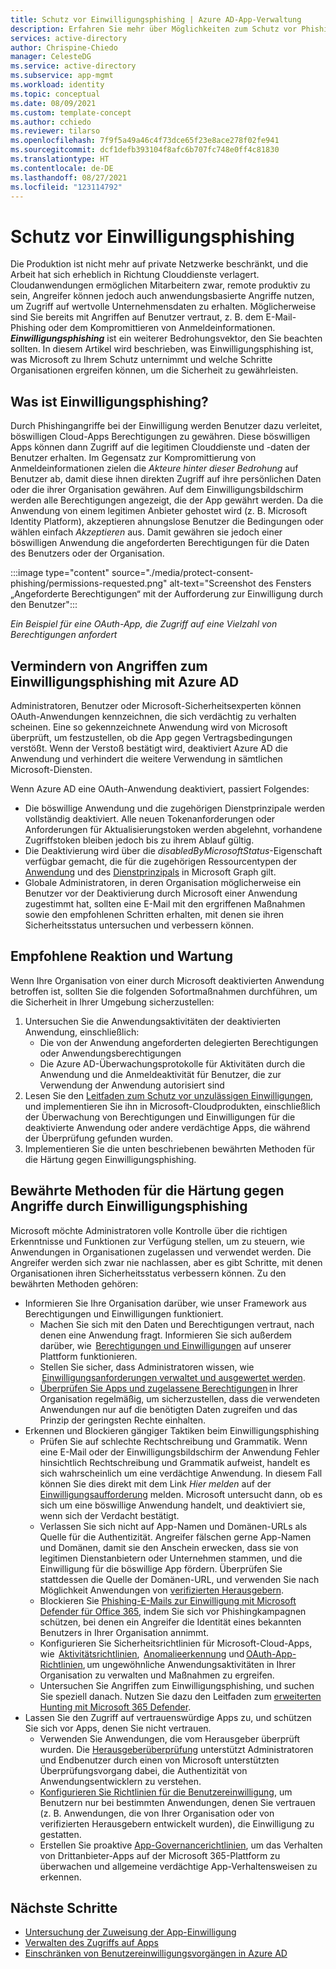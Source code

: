 ```yaml
---
title: Schutz vor Einwilligungsphishing | Azure AD-App-Verwaltung
description: Erfahren Sie mehr über Möglichkeiten zum Schutz vor Phishingangriffen bei App-basierten Einwilligungen mit Azure AD.
services: active-directory
author: Chrispine-Chiedo
manager: CelesteDG
ms.service: active-directory
ms.subservice: app-mgmt
ms.workload: identity
ms.topic: conceptual
ms.date: 08/09/2021
ms.custom: template-concept
ms.author: cchiedo
ms.reviewer: tilarso
ms.openlocfilehash: 7f9f5a49a46c4f73dce65f23e8ace278f02fe941
ms.sourcegitcommit: dcf1defb393104f8afc6b707fc748e0ff4c81830
ms.translationtype: HT
ms.contentlocale: de-DE
ms.lasthandoff: 08/27/2021
ms.locfileid: "123114792"
---
```

# <a name="protecting-against-consent-phishing"></a>Schutz vor Einwilligungsphishing

Die Produktion ist nicht mehr auf private Netzwerke beschränkt, und die Arbeit hat sich erheblich in Richtung Clouddienste verlagert. Cloudanwendungen ermöglichen Mitarbeitern zwar, remote produktiv zu sein, Angreifer können jedoch auch anwendungsbasierte Angriffe nutzen, um Zugriff auf wertvolle Unternehmensdaten zu erhalten. Möglicherweise sind Sie bereits mit Angriffen auf Benutzer vertraut, z. B. dem E-Mail-Phishing oder dem Kompromittieren von Anmeldeinformationen. ***Einwilligungsphishing*** ist ein weiterer Bedrohungsvektor, den Sie beachten sollten.
In diesem Artikel wird beschrieben, was Einwilligungsphishing ist, was Microsoft zu Ihrem Schutz unternimmt und welche Schritte Organisationen ergreifen können, um die Sicherheit zu gewährleisten.

## <a name="what-is-consent-phishing"></a>Was ist Einwilligungsphishing?

Durch Phishingangriffe bei der Einwilligung werden Benutzer dazu verleitet, böswilligen Cloud-Apps Berechtigungen zu gewähren. Diese böswilligen Apps können dann Zugriff auf die legitimen Clouddienste und -daten der Benutzer erhalten. Im Gegensatz zur Kompromittierung von Anmeldeinformationen zielen die *Akteure hinter dieser Bedrohung* auf Benutzer ab, damit diese ihnen direkten Zugriff auf ihre persönlichen Daten oder die ihrer Organisation gewähren. Auf dem Einwilligungsbildschirm werden alle Berechtigungen angezeigt, die der App gewährt werden. Da die Anwendung von einem legitimen Anbieter gehostet wird (z. B. Microsoft Identity Platform), akzeptieren ahnungslose Benutzer die Bedingungen oder wählen einfach *Akzeptieren* aus. Damit gewähren sie jedoch einer böswilligen Anwendung die angeforderten Berechtigungen für die Daten des Benutzers oder der Organisation.

:::image type="content" source="./media/protect-consent-phishing/permissions-requested.png" alt-text="Screenshot des Fensters „Angeforderte Berechtigungen“ mit der Aufforderung zur Einwilligung durch den Benutzer":::

*Ein Beispiel für eine OAuth-App, die Zugriff auf eine Vielzahl von Berechtigungen anfordert*

## <a name="mitigating-consent-phishing-attacks-using-azure-ad"></a>Vermindern von Angriffen zum Einwilligungsphishing mit Azure AD

Administratoren, Benutzer oder Microsoft-Sicherheitsexperten können OAuth-Anwendungen kennzeichnen, die sich verdächtig zu verhalten scheinen. Eine so gekennzeichnete Anwendung wird von Microsoft überprüft, um festzustellen, ob die App gegen Vertragsbedingungen verstößt. Wenn der Verstoß bestätigt wird, deaktiviert Azure AD die Anwendung und verhindert die weitere Verwendung in sämtlichen Microsoft-Diensten.

Wenn Azure AD eine OAuth-Anwendung deaktiviert, passiert Folgendes:
- Die böswillige Anwendung und die zugehörigen Dienstprinzipale werden vollständig deaktiviert. Alle neuen Tokenanforderungen oder Anforderungen für Aktualisierungstoken werden abgelehnt, vorhandene Zugriffstoken bleiben jedoch bis zu ihrem Ablauf gültig.
- Die Deaktivierung wird über die *disabledByMicrosoftStatus*-Eigenschaft verfügbar gemacht, die für die zugehörigen Ressourcentypen der [Anwendung](/graph/api/resources/application?view=graph-rest-1.0&preserve-view=true) und des [Dienstprinzipals](/graph/api/resources/serviceprincipal?view=graph-rest-1.0&preserve-view=true) in Microsoft Graph gilt.
- Globale Administratoren, in deren Organisation möglicherweise ein Benutzer vor der Deaktivierung durch Microsoft einer Anwendung zugestimmt hat, sollten eine E-Mail mit den ergriffenen Maßnahmen sowie den empfohlenen Schritten erhalten, mit denen sie ihren Sicherheitsstatus untersuchen und verbessern können.

## <a name="recommended-response-and-remediation"></a>Empfohlene Reaktion und Wartung

Wenn Ihre Organisation von einer durch Microsoft deaktivierten Anwendung betroffen ist, sollten Sie die folgenden Sofortmaßnahmen durchführen, um die Sicherheit in Ihrer Umgebung sicherzustellen:

1. Untersuchen Sie die Anwendungsaktivitäten der deaktivierten Anwendung, einschließlich:
    - Die von der Anwendung angeforderten delegierten Berechtigungen oder Anwendungsberechtigungen
    - Die Azure AD-Überwachungsprotokolle für Aktivitäten durch die Anwendung und die Anmeldeaktivität für Benutzer, die zur Verwendung der Anwendung autorisiert sind
1. Lesen Sie den [Leitfaden zum Schutz vor unzulässigen Einwilligungen](/microsoft-365/security/office-365-security/detect-and-remediate-illicit-consent-grants?view=o365-worldwide&preserve-view=true), und implementieren Sie ihn in Microsoft-Cloudprodukten, einschließlich der Überwachung von Berechtigungen und Einwilligungen für die deaktivierte Anwendung oder andere verdächtige Apps, die während der Überprüfung gefunden wurden.
1. Implementieren Sie die unten beschriebenen bewährten Methoden für die Härtung gegen Einwilligungsphishing.


## <a name="best-practices-for-hardening-against-consent-phishing-attacks"></a>Bewährte Methoden für die Härtung gegen Angriffe durch Einwilligungsphishing

Microsoft möchte Administratoren volle Kontrolle über die richtigen Erkenntnisse und Funktionen zur Verfügung stellen, um zu steuern, wie Anwendungen in Organisationen zugelassen und verwendet werden. Die Angreifer werden sich zwar nie nachlassen, aber es gibt Schritte, mit denen Organisationen ihren Sicherheitsstatus verbessern können. Zu den bewährten Methoden gehören:

* Informieren Sie Ihre Organisation darüber, wie unser Framework aus Berechtigungen und Einwilligungen funktioniert.
    - Machen Sie sich mit den Daten und Berechtigungen vertraut, nach denen eine Anwendung fragt. Informieren Sie sich außerdem darüber, wie  [Berechtigungen und Einwilligungen](../develop/v2-permissions-and-consent.md) auf unserer Plattform funktionieren.
    - Stellen Sie sicher, dass Administratoren wissen, wie  [Einwilligungsanforderungen verwaltet und ausgewertet werden](./manage-consent-requests.md).
    - [Überprüfen Sie Apps und zugelassene Berechtigungen](/azure/security/fundamentals/steps-secure-identity#audit-apps-and-consented-permissions) in Ihrer Organisation regelmäßig, um sicherzustellen, dass die verwendeten Anwendungen nur auf die benötigten Daten zugreifen und das Prinzip der geringsten Rechte einhalten.
* Erkennen und Blockieren gängiger Taktiken beim Einwilligungsphishing
    - Prüfen Sie auf schlechte Rechtschreibung und Grammatik. Wenn eine E-Mail oder der Einwilligungsbildschirm der Anwendung Fehler hinsichtlich Rechtschreibung und Grammatik aufweist, handelt es sich wahrscheinlich um eine verdächtige Anwendung. In diesem Fall können Sie dies direkt mit dem Link *Hier melden* auf der [Einwilligungsaufforderung](../develop/application-consent-experience.md#building-blocks-of-the-consent-prompt) melden. Microsoft untersucht dann, ob es sich um eine böswillige Anwendung handelt, und deaktiviert sie, wenn sich der Verdacht bestätigt.
    - Verlassen Sie sich nicht auf App-Namen und Domänen-URLs als Quelle für die Authentizität. Angreifer fälschen gerne App-Namen und Domänen, damit sie den Anschein erwecken, dass sie von legitimen Dienstanbietern oder Unternehmen stammen, und die Einwilligung für die böswillige App fördern. Überprüfen Sie stattdessen die Quelle der Domänen-URL, und verwenden Sie nach Möglichkeit Anwendungen von [verifizierten Herausgebern](../develop/publisher-verification-overview.md).
    - Blockieren Sie [Phishing-E-Mails zur Einwilligung mit Microsoft Defender für Office 365](/microsoft-365/security/office-365-security/set-up-anti-phishing-policies?view=o365-worldwide&preserve-view=true#impersonation-settings-in-anti-phishing-policies-in-microsoft-defender-for-office-365), indem Sie sich vor Phishingkampagnen schützen, bei denen ein Angreifer die Identität eines bekannten Benutzers in Ihrer Organisation annimmt.
    - Konfigurieren Sie Sicherheitsrichtlinien für Microsoft-Cloud-Apps, wie  [Aktivitätsrichtlinien](/cloud-app-security/user-activity-policies),  [Anomalieerkennung](/cloud-app-security/anomaly-detection-policy) und [OAuth-App-Richtlinien](/cloud-app-security/app-permission-policy), um ungewöhnliche Anwendungsaktivitäten in Ihrer Organisation zu verwalten und Maßnahmen zu ergreifen.
    - Untersuchen Sie Angriffen zum Einwilligungsphishing, und suchen Sie speziell danach. Nutzen Sie dazu den Leitfaden zum [erweiterten Hunting mit Microsoft 365 Defender](/microsoft-365/security/defender/advanced-hunting-overview?view=o365-worldwide&preserve-view=true).
* Lassen Sie den Zugriff auf vertrauenswürdige Apps zu, und schützen Sie sich vor Apps, denen Sie nicht vertrauen.
    - Verwenden Sie Anwendungen, die vom Herausgeber überprüft wurden. Die [Herausgeberüberprüfung](../develop/publisher-verification-overview.md) unterstützt Administratoren und Endbenutzer durch einen von Microsoft unterstützten Überprüfungsvorgang dabei, die Authentizität von Anwendungsentwicklern zu verstehen.
    - [Konfigurieren Sie Richtlinien für die Benutzereinwilligung](./configure-user-consent.md?tabs=azure-portal), um Benutzern nur bei bestimmten Anwendungen, denen Sie vertrauen (z. B. Anwendungen, die von Ihrer Organisation oder von verifizierten Herausgebern entwickelt wurden), die Einwilligung zu gestatten.
    - Erstellen Sie proaktive [App-Governancerichtlinien](/microsoft-365/compliance/app-governance-manage-app-governance?view=o365-worldwide&preserve-view=true), um das Verhalten von Drittanbieter-Apps auf der Microsoft 365-Plattform zu überwachen und allgemeine verdächtige App-Verhaltensweisen zu erkennen.

## <a name="next-steps"></a>Nächste Schritte

* [Untersuchung der Zuweisung der App-Einwilligung](/security/compass/incident-response-playbook-app-consent)
* [Verwalten des Zugriffs auf Apps](./what-is-access-management.md)
* [Einschränken von Benutzereinwilligungsvorgängen in Azure AD](/azure/security/fundamentals/steps-secure-identity#restrict-user-consent-operations)
